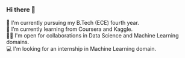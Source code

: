 ### Hi there 👋

🔭 I'm currently pursuing my B.Tech (ECE) fourth year.  
🌱 I’m currently learning from Coursera and Kaggle.  
🤝🏻 I'm open for collaborations in Data Science and Machine Learning domains.  
💻 I'm looking for an internship in Machine Learning domain.

<!--
**sravankumar-mode/sravankumar-mode** is a ✨ _special_ ✨ repository because its `README.md` (this file) appears on your GitHub profile.

Here are some ideas to get you started:
# 🔭 I'm currently pursuing my B.Tech (ECE) fourth year.
# 🌱 I’m currently learning from Coursera and Kaggle.
# 🤝🏻 I'm open for collaborations in Data Science and Machine Learning domains.
# 💻 I'm looking for an internship in Machine Learning domain.
-->
